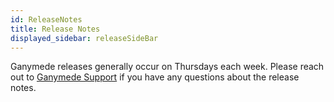 ```yaml
---
id: ReleaseNotes
title: Release Notes
displayed_sidebar: releaseSideBar
---
```


Ganymede releases generally occur on Thursdays each week.  Please reach out to [Ganymede Support](../app/Support.mdx) if you have any questions about the release notes.

